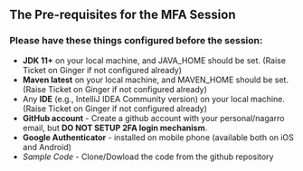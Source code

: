 ## The Pre-requisites for the MFA Session

### Please have these things configured before the session:
- **JDK 11+** on your local machine, and JAVA_HOME should be set. (Raise Ticket on Ginger if not configured already)
- **Maven latest** on your local machine, and MAVEN_HOME should be set. (Raise Ticket on Ginger if not configured already)
- Any **IDE** (e.g., IntelliJ IDEA Community version) on your local machine. (Raise Ticket on Ginger if not configured already)
- **GitHub account** - Create a github account with your personal/nagarro email, but **DO NOT SETUP 2FA login mechanism**.
- **Google Authenticator** - installed on mobile phone (available both on iOS and Android)
- *Sample Code* - Clone/Dowload the code from the github repository

